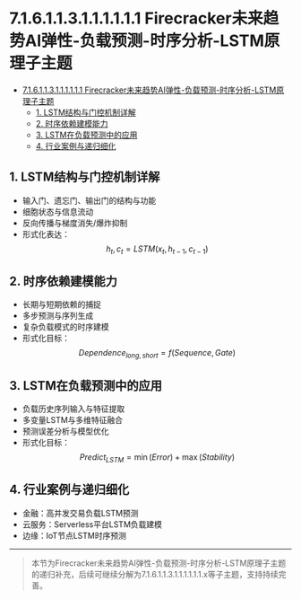 # 7.1.6.1.1.3.1.1.1.1.1.1 Firecracker未来趋势AI弹性-负载预测-时序分析-LSTM原理子主题


<!-- TOC START -->

- [7.1.6.1.1.3.1.1.1.1.1.1 Firecracker未来趋势AI弹性-负载预测-时序分析-LSTM原理子主题](#716113111111-firecracker未来趋势ai弹性-负载预测-时序分析-lstm原理子主题)
  - [1. LSTM结构与门控机制详解](#1-lstm结构与门控机制详解)
  - [2. 时序依赖建模能力](#2-时序依赖建模能力)
  - [3. LSTM在负载预测中的应用](#3-lstm在负载预测中的应用)
  - [4. 行业案例与递归细化](#4-行业案例与递归细化)

<!-- TOC END -->

## 1. LSTM结构与门控机制详解

- 输入门、遗忘门、输出门的结构与功能
- 细胞状态与信息流动
- 反向传播与梯度消失/爆炸抑制
- 形式化表达：
$$h_t, c_t = LSTM(x_t, h_{t-1}, c_{t-1})$$

## 2. 时序依赖建模能力

- 长期与短期依赖的捕捉
- 多步预测与序列生成
- 复杂负载模式的时序建模
- 形式化目标：
$$Dependence_{long,short} = f(Sequence, Gate)$$

## 3. LSTM在负载预测中的应用

- 负载历史序列输入与特征提取
- 多变量LSTM与多维特征融合
- 预测误差分析与模型优化
- 形式化目标：
$$Predict_{LSTM} = \min (Error) + \max (Stability)$$

## 4. 行业案例与递归细化

- 金融：高并发交易负载LSTM预测
- 云服务：Serverless平台LSTM负载建模
- 边缘：IoT节点LSTM时序预测

---
> 本节为Firecracker未来趋势AI弹性-负载预测-时序分析-LSTM原理子主题的递归补充，后续可继续分解为7.1.6.1.1.3.1.1.1.1.1.1.x等子主题，支持持续完善。
